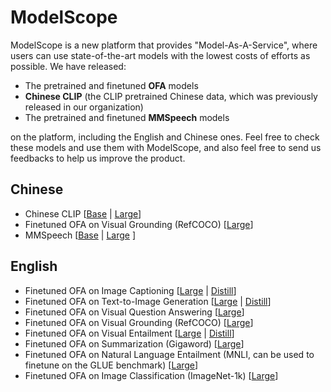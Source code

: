 # ModelScope

ModelScope is a new platform that provides "Model-As-A-Service", where users can use state-of-the-art models with the lowest costs of efforts as possible. We have released:
* The pretrained and finetuned **OFA** models
* **Chinese CLIP** (the CLIP pretrained Chinese data, which was previously released in our organization)
* The pretrained and finetuned **MMSpeech** models

on the platform, including the English and Chinese ones. Feel free to check these models and use them with ModelScope, and also feel free to send us feedbacks to help us improve the product.

## Chinese
* Chinese CLIP \[[Base](https://www.modelscope.cn/#/models/damo/multi-modal_clip-vit-base-patch16_zh/summary) | [Large](https://www.modelscope.cn/#/models/damo/multi-modal_clip-vit-large-patch14_zh/summary)\]
* Finetuned OFA on Visual Grounding (RefCOCO) \[[Large](https://www.modelscope.cn/#/models/damo/ofa_visual-grounding_refcoco_large_zh/summary)\]
* MMSpeech \[[Base](https://www.modelscope.cn/models/damo/ofa_mmspeech_pretrain_base_zh/summary) | [Large](https://www.modelscope.cn/models/damo/ofa_mmspeech_pretrain_large_zh/summary) \]

## English
* Finetuned OFA on Image Captioning \[[Large](https://www.modelscope.cn/#/models/damo/ofa_image-caption_coco_large_en/summary) | [Distill](https://modelscope.cn/#/models/damo/ofa_image-caption_coco_distilled_en/summary)\]
* Finetuned OFA on Text-to-Image Generation \[[Large](https://www.modelscope.cn/#/models/damo/ofa_text-to-image-synthesis_coco_large_en/summary) | [Distill](https://modelscope.cn/#/models/damo/ofa_visual-grounding_refcoco_distilled_en/summary)\]
* Finetuned OFA on Visual Question Answering \[[Large](https://www.modelscope.cn/#/models/damo/ofa_visual-question-answering_pretrain_large_en/summary)\]
* Finetuned OFA on Visual Grounding (RefCOCO) \[[Large](https://www.modelscope.cn/#/models/damo/ofa_visual-grounding_refcoco_large_en/summary)\]
* Finetuned OFA on Visual Entailment \[[Large](https://www.modelscope.cn/#/models/damo/ofa_visual-entailment_snli-ve_large_en/summary) | [Distill](https://modelscope.cn/#/models/damo/ofa_visual-entailment_snli-ve_distilled_v2_en/summary)\]
* Finetuned OFA on Summarization (Gigaword) \[[Large](https://www.modelscope.cn/#/models/damo/ofa_summarization_gigaword_large_en/summary)\]
* Finetuned OFA on Natural Language Entailment (MNLI, can be used to finetune on the GLUE benchmark) \[[Large](https://modelscope.cn/#/models/damo/ofa_text-classification_mnli_large_en/summary)\]
* Finetuned OFA on Image Classification (ImageNet-1k) \[[Large](https://modelscope.cn/#/models/damo/ofa_image-classification_imagenet_large_en/summary)\]


